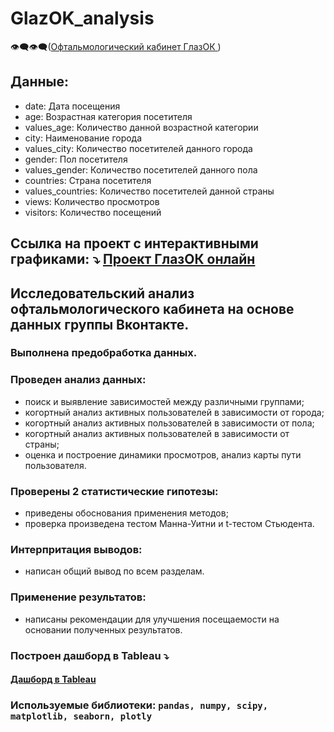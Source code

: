# GlazOK_analysis
:eye_speech_bubble::eye_speech_bubble:(<a href = "https://yandex.ru/maps/org/oftalmologicheskiy_kabinet_glazok/147793808547/?ll=34.971234%2C57.057411&z=17">Офтальмологический кабинет ГлазОК <a/>)
## Данные:
- date: Дата посещения
- age: Возрастная категория посетителя
- values_age: Количество данной возрастной категории
- city: Наименование города
- values_city: Количество посетителей данного города
- gender: Пол посетителя
- values_gender: Количество посетителей данного пола
- countries: Страна посетителя
- values_countries: Количество посетителей данной страны
- views: Количество просмотров
- visitors: Количество посещений
## Ссылка на проект с интерактивными графиками: :arrow_heading_down: <a href = "https://nbviewer.org/gist/DullSystem/07c0ce490fb7b0b8ddaf63b558a3d680">Проект ГлазОК онлайн <a/>
## Исследовательский анализ офтальмологического кабинета на основе данных группы Вконтакте.
### Выполнена предобработка данных.
### Проведен анализ данных:
- поиск и выявление зависимостей между различными группами;
- когортный анализ активных пользователей в зависимости от города;
- когортный анализ активных пользователей в зависимости от пола;
- когортный анализ активных пользователей в зависимости от страны;
- оценка и построение динамики просмотров, анализ карты пути пользователя.
### Проверены 2 статистические гипотезы:
- приведены обоснования применения методов;
- проверка произведена тестом Манна-Уитни и t-тестом Стьюдента.
### Интерпритация выводов:
- написан общий вывод по всем разделам.
### Применение результатов:
- написаны рекомендации для улучшения посещаемости на основании полученных результатов.
### Построен дашборд в Tableau :arrow_heading_down:
#### <a href = "https://public.tableau.com/app/profile/sergey.krasnoperov/viz/Book1_17279915361250/sheet4?publish=yes">Дашборд в Tableau</a>
### Используемые библиотеки: `pandas, numpy, scipy, matplotlib, seaborn, plotly`
